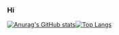 ### Hi 
[![Anurag's GitHub stats](https://github-readme-stats.vercel.app/api?username=thunderbird2013&show_icons=true&theme=transparent)](https://github.com/anuraghazra/github-readme-stats)[![Top Langs](https://github-readme-stats.vercel.app/api/top-langs/?username=thunderbird2013&hide_progress=true&theme=transparent)](https://github.com/anuraghazra/github-readme-stats)
